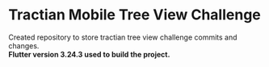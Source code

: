 # Tractian Mobile Tree View Challenge

Created repository to store tractian tree view challenge commits and changes.<br/> 
<b>Flutter version 3.24.3 used to build the project.</b>
